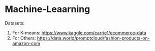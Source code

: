 # Machine-Leaarning
Datasets:
  1. For K-means: https://www.kaggle.com/carrie1/ecommerce-data
  2. For Others: https://data.world/promptcloud/fashion-products-on-amazon-com
